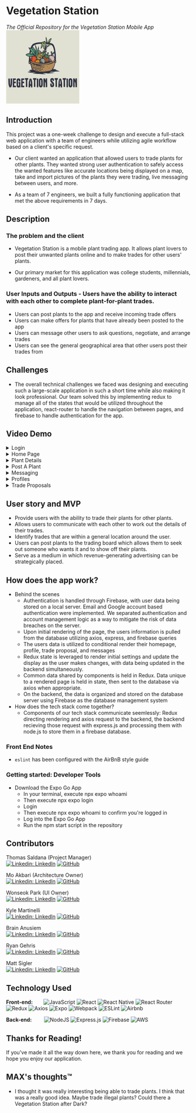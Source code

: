 # Vegetation Station
*The Official Repository for the Vegetation Station Mobile App*\
<img src="client/public/favicon.png" width="200" height="200">

## Introduction

This project was a one-week challenge to design and execute a full-stack web application with a team of engineers while utilizing agile workflow based on a client's specific request.

  * Our client wanted an application that allowed users to trade plants for other plants. They wanted strong user authentication to safely access the wanted features like accurate locations being displayed on a map, take and import pictures of the plants they were trading, live messaging between users, and more.

  * As a team of 7 engineers, we built a fully functioning application that met the above requirements in 7 days.

## Description

### The problem and the client
  - Vegetation Station is a mobile plant trading app. It allows plant lovers to post their unwanted plants online and to make trades for other users' plants.

  - Our primary market for this application was college students, millennials, gardeners, and all plant lovers.

### User Inputs and Outputs - Users have the ability to interact with each other to complete plant-for-plant trades.
  - Users can post plants to the app and receive incoming trade offers
  - Users can make offers for plants that have already been posted to the app
  - Users can message other users to ask questions, negotiate, and arrange trades
  - Users can see the general geographical area that other users post their trades from

## Challenges

  - The overall technical challenges we faced was designing and executing such a large-scale application in such a short time while also making it look professional. Our team solved this by implementing redux to manage all of the states that would be utilized throughout the application, react-router to handle the navigation between pages, and firebase to handle authentication for the app.

## Video Demo
<details><summary>Login</summary>
</details>

<details><summary>Home Page</summary>
</details>

<details><summary>Plant Details</summary>
</details>

<details><summary>Post A Plant</summary>
</details>

<details><summary>Messaging</summary>
</details>

<details><summary>Profiles</summary>
</details>

<details><summary>Trade Proposals</summary>
</details>


## User story and MVP

  - Provide users with the ability to trade their plants for other plants.
  - Allows users to communicate with each other to work out the details of their trades.
  - Identify trades that are within a general location around the user.
  - Users can post plants to the trading board which allows them to seek out someone who wants it and to show off their plants.
  - Serve as a medium in which revenue-generating advertising can be strategically placed.

## How does the app work?

  * Behind the scenes
    - Authentication is handled through Firebase, with user data being stored on a local server. Email and Google account based authentication were implemented. We separated authentication and account management logic as a way to mitigate the risk of data breaches on the server.
    - Upon initial rendering of the page, the users information is pulled from the database utilizing axios, express, and firebase queries
    - The users data is utilized to conditional render their homepage, profile, trade proposal, and messages
    - Redux state is leveraged to render initial settings and update the display as the user makes changes, with data being updated in the backend simultaneously.
    - Common data shared by components is held in Redux. Data unique to a rendered page is held in state, then sent to the database via axios when appropriate.
    - On the backend, the data is organized and stored on the database server using Firebase as the database management system
  * How does the tech stack come together?
    - Components of our tech stack communicate seemlessly: Redux directing rendering and axios request to the backend, the backend recieving those request with express.js and processing them with node.js to store them in a firebase database.

### Front End Notes

* `eslint` has been configured with the AirBnB style guide

### Getting started: Developer Tools

* Download the Expo Go App
  - In your terminal, execute npx expo whoami
  - Then execute npx expo login
  - Login
  - Then execute npx expo whoami to confirm you're logged in
  - Log into the Expo Go App
  - Run the npm start script in the repository

## Contributors

Thomas Saldana (Project Manager)\
[![Linkedin: LinkedIn](https://img.shields.io/badge/linkedin-%230077B5.svg?style=for-the-badge&logo=linkedin&logoColor=white&link=https://www.linkedin.com/in/amberly-n-malone/)](https://www.linkedin.com/in/thomassaldana/)
[![GitHub](https://img.shields.io/badge/github-%23121011.svg?style=for-the-badge&logo=github&logoColor=white&link=https://github.com/amberlyM)](https://github.com/SaldanaThomas)

Mo Akbari (Architecture Owner)\
[![Linkedin: LinkedIn](https://img.shields.io/badge/linkedin-%230077B5.svg?style=for-the-badge&logo=linkedin&logoColor=white&link=https://www.linkedin.com/in/lbrian-phaml/)](https://www.linkedin.com/in/mo-akbari-54371424b/)
[![GitHub](https://img.shields.io/badge/github-%23121011.svg?style=for-the-badge&logo=github&logoColor=white&link=https://github.com/brianpham97)](https://github.com/akbarimo)

Wonseok Park (UI Owner)\
[![Linkedin: LinkedIn](https://img.shields.io/badge/linkedin-%230077B5.svg?style=for-the-badge&logo=linkedin&logoColor=white&link=https://www.linkedin.com/in/lbrian-phaml/)](https://www.linkedin.com/in/wonseok-park/)
[![GitHub](https://img.shields.io/badge/github-%23121011.svg?style=for-the-badge&logo=github&logoColor=white&link=https://github.com/brianpham97)](https://github.com/officiallywily)

Kyle Martinelli\
[![Linkedin: LinkedIn](https://img.shields.io/badge/linkedin-%230077B5.svg?style=for-the-badge&logo=linkedin&logoColor=white&link=https://www.linkedin.com/in/james-stolhammer/)](https://www.linkedin.com/in/kylemartinelli/)
[![GitHub](https://img.shields.io/badge/github-%23121011.svg?style=for-the-badge&logo=github&logoColor=white&link=https://github.com/stolinator)](https://github.com/kylemartinelli)

Brain Anusiem\
[![Linkedin: LinkedIn](https://img.shields.io/badge/linkedin-%230077B5.svg?style=for-the-badge&logo=linkedin&logoColor=white&link=https://www.linkedin.com/in/jessiezhao8/)](https://www.linkedin.com/in/briananusiem/)
[![GitHub](https://img.shields.io/badge/github-%23121011.svg?style=for-the-badge&logo=github&logoColor=white&link=https://github.com/jzthacoder)](https://github.com/JustDatGuy)

Ryan Gehris\
[![Linkedin: LinkedIn](https://img.shields.io/badge/linkedin-%230077B5.svg?style=for-the-badge&logo=linkedin&logoColor=white&link=https://www.linkedin.com/in/mattwaelder/)](https://www.linkedin.com/in/ryangehris/)
[![GitHub](https://img.shields.io/badge/github-%23121011.svg?style=for-the-badge&logo=github&logoColor=white&link=https://github.com/mattwaelder)](https://github.com/RyanGehris)

Matt Sigler\
[![Linkedin: LinkedIn](https://img.shields.io/badge/linkedin-%230077B5.svg?style=for-the-badge&logo=linkedin&logoColor=white&link=https://www.linkedin.com/in/kevinpho/)](https://www.linkedin.com/in/matthew-sigler/)
[![GitHub](https://img.shields.io/badge/github-%23121011.svg?style=for-the-badge&logo=github&logoColor=white&link=https://github.com/phok1012)](https://github.com/siglerm)

## Technology Used

**Front-end:** &emsp;&nbsp;&nbsp;
![JavaScript](https://img.shields.io/badge/javascript-%23323330.svg?style=for-the-badge&logo=javascript&logoColor=%23F7DF1E)
![React](https://img.shields.io/badge/react-%2320232a.svg?style=for-the-badge&logo=react&logoColor=%2361DAFB)
![React Native](https://img.shields.io/badge/react_native-%2320232a.svg?style=for-the-badge&logo=react&logoColor=%2361DAFB)
![React Router](https://img.shields.io/badge/React_Router-CA4245?style=for-the-badge&logo=react-router&logoColor=white)
![Redux](https://img.shields.io/badge/redux-%23593d88.svg?style=for-the-badge&logo=redux&logoColor=white)
![Axios](https://img.shields.io/badge/axios-5a29e4.svg?style=for-the-badge&logo=axios&logoColor=white)
![Expo](https://img.shields.io/badge/expo-1C1E24?style=for-the-badge&logo=expo&logoColor=#D04A37)
![Webpack](https://img.shields.io/badge/webpack-%238DD6F9.svg?style=for-the-badge&logo=webpack&logoColor=black)
![ESLint](https://img.shields.io/badge/ESLint-4B3263?style=for-the-badge&logo=eslint&logoColor=white)
![Airbnb](https://img.shields.io/badge/Airbnb-%23ff5a5f.svg?style=for-the-badge&logo=Airbnb&logoColor=white)

**Back-end:** &emsp;&nbsp; &nbsp;
![NodeJS](https://img.shields.io/badge/node.js-6DA55F?style=for-the-badge&logo=node.js&logoColor=white)
![Express.js](https://img.shields.io/badge/express.js-%23404d59.svg?style=for-the-badge&logo=express&logoColor=%2361DAFB)
![Firebase](https://img.shields.io/badge/firebase-ffca28?style=for-the-badge&logo=firebase&logoColor=black)
![AWS](https://img.shields.io/badge/AWS-%23FF9900.svg?style=for-the-badge&logo=amazon-aws&logoColor=white)

## Thanks for Reading!
If you've made it all the way down here, we thank you for reading and we hope you enjoy our application.

## MAX's thoughts™
- I thought it was really interesting being able to trade plants. I think that was a really good idea. Maybe trade illegal plants? Could there a Vegetation Station after Dark?